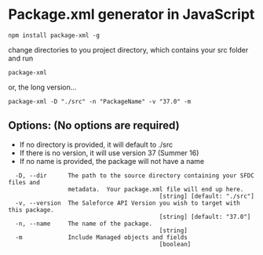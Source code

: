 # Package.xml generator in JavaScript
`npm install package-xml -g`

change directories to you project directory, which contains your src folder and run

`package-xml`

or, the long version...

`package-xml -D "./src" -n "PackageName" -v "37.0" -m`

## Options: (No options are required)
* If no directory is provided, it will default to ./src
* If there is no version, it will use version 37 (Summer 16)
* If no name is provided, the package will not have a name
```
  -D, --dir      The path to the source directory containing your SFDC files and
                 metadata.  Your package.xml file will end up here.
                                           [string] [default: "./src"]
  -v, --version  The Saleforce API Version you wish to target with this package.
                                           [string] [default: "37.0"]
  -n, --name     The name of the package.
                                           [string]
  -m             Include Managed objects and fields
                                           [boolean] 
```

